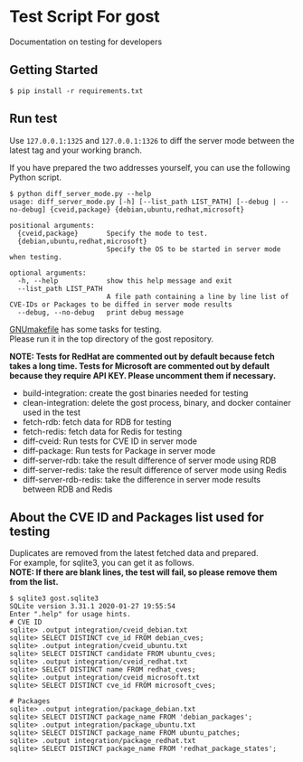 # Test Script For gost
Documentation on testing for developers

## Getting Started
```terminal
$ pip install -r requirements.txt
```

## Run test
Use `127.0.0.1:1325` and `127.0.0.1:1326` to diff the server mode between the latest tag and your working branch.

If you have prepared the two addresses yourself, you can use the following Python script.
```terminal
$ python diff_server_mode.py --help
usage: diff_server_mode.py [-h] [--list_path LIST_PATH] [--debug | --no-debug] {cveid,package} {debian,ubuntu,redhat,microsoft}

positional arguments:
  {cveid,package}       Specify the mode to test.
  {debian,ubuntu,redhat,microsoft}
                        Specify the OS to be started in server mode when testing.

optional arguments:
  -h, --help            show this help message and exit
  --list_path LIST_PATH
                        A file path containing a line by line list of CVE-IDs or Packages to be diffed in server mode results
  --debug, --no-debug   print debug message
```

[GNUmakefile](../GNUmakefile) has some tasks for testing.  
Please run it in the top directory of the gost repository.

**NOTE: Tests for RedHat are commented out by default because fetch takes a long time. Tests for Microsoft are commented out by default because they require API KEY. Please uncomment them if necessary.**

- build-integration: create the gost binaries needed for testing
- clean-integration: delete the gost process, binary, and docker container used in the test
- fetch-rdb: fetch data for RDB for testing
- fetch-redis: fetch data for Redis for testing
- diff-cveid: Run tests for CVE ID in server mode
- diff-package: Run tests for Package in server mode
- diff-server-rdb: take the result difference of server mode using RDB
- diff-server-redis: take the result difference of server mode using Redis
- diff-server-rdb-redis: take the difference in server mode results between RDB and Redis

## About the CVE ID and Packages list used for testing
Duplicates are removed from the latest fetched data and prepared.  
For example, for sqlite3, you can get it as follows.  
**NOTE: If there are blank lines, the test will fail, so please remove them from the list.**
```terminal
$ sqlite3 gost.sqlite3
SQLite version 3.31.1 2020-01-27 19:55:54
Enter ".help" for usage hints.
# CVE ID
sqlite> .output integration/cveid_debian.txt
sqlite> SELECT DISTINCT cve_id FROM debian_cves;
sqlite> .output integration/cveid_ubuntu.txt
sqlite> SELECT DISTINCT candidate FROM ubuntu_cves;
sqlite> .output integration/cveid_redhat.txt
sqlite> SELECT DISTINCT name FROM redhat_cves;
sqlite> .output integration/cveid_microsoft.txt
sqlite> SELECT DISTINCT cve_id FROM microsoft_cves;

# Packages
sqlite> .output integration/package_debian.txt
sqlite> SELECT DISTINCT package_name FROM 'debian_packages';
sqlite> .output integration/package_ubuntu.txt
sqlite> SELECT DISTINCT package_name FROM ubuntu_patches;
sqlite> .output integration/package_redhat.txt
sqlite> SELECT DISTINCT package_name FROM 'redhat_package_states';
```
